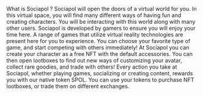 What is Sociapol ?
Sociapol will open the doors of a virtual world for you. In this virtual space, you will find many different ways of having fun and creating characters. You will be interacting with this world along with many other users.
Sociapol is developed by gamers to ensure you will enjoy your time here. A range of games that utilize virtual reality technologies are present here for you to experience. You can choose your favorite type of game, and start competing with others immediately!
At Sociapol you can create your character as a free NFT with the default accessories. You can then open lootboxes to find out new ways of customizing your avatar, collect rare goodies, and trade with others!
Every action you take at Sociapol, whether playing games, socializing or creating content, rewards you with our native token SPOL. You can use your tokens to purchase NFT lootboxes, or trade them on different exchanges.
